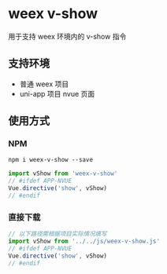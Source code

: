 # weex v-show

用于支持 weex 环境内的 v-show 指令

## 支持环境

* 普通 weex 项目
* uni-app 项目 nvue 页面

## 使用方式

### NPM

```
npm i weex-v-show --save
```
```js
import vShow from 'weex-v-show'
// #ifdef APP-NVUE
Vue.directive('show', vShow)
// #endif
```

### 直接下载

```js
// 以下路径需根据项目实际情况填写
import vShow from '../../js/weex-v-show.js'
// #ifdef APP-NVUE
Vue.directive('show', vShow)
// #endif
```
